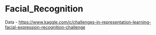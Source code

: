 # Facial_Recognition
Data - https://www.kaggle.com/c/challenges-in-representation-learning-facial-expression-recognition-challenge

